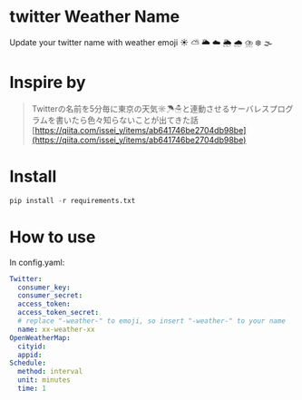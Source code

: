 # twitter Weather Name

Update your twitter name with weather emoji ☀️ ⛅️ 🌥 ☁️ 🌦 🌧 ⛈ ❄️ 🌫 

# Inspire by

> Twitterの名前を5分毎に東京の天気☼☂☃と連動させるサーバレスプログラムを書いたら色々知らないことが出てきた話
> [https://qiita.com/issei_y/items/ab641746be2704db98be](https://qiita.com/issei_y/items/ab641746be2704db98be)

# Install 

~~~ python
pip install -r requirements.txt
~~~

# How to use

In config.yaml:

~~~yaml
Twitter:
  consumer_key:
  consumer_secret:
  access_token:
  access_token_secret:
  # replace "-weather-" to emoji, so insert "-weather-" to your name
  name: xx-weather-xx
OpenWeatherMap:
  cityid:
  appid:
Schedule:
  method: interval
  unit: minutes
  time: 1
~~~